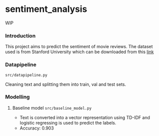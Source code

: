 # sentiment_analysis

WIP

### Introduction
This project aims to predict the sentiment of movie reviews. The dataset used is from Stanford University which can be downloaded from this [link](https://ai.stanford.edu/~amaas/data/sentiment/)

### Datapipeline
`src/datapipeline.py`

Cleaning text and splitting them into train, val and test sets.

### Modelling
1. Baseline model `src/baseline_model.py`

    - Text is converted into a vector representation using TD-IDF and logistic regressing is used to predict the labels. 
    - Accuracy: 0.903 